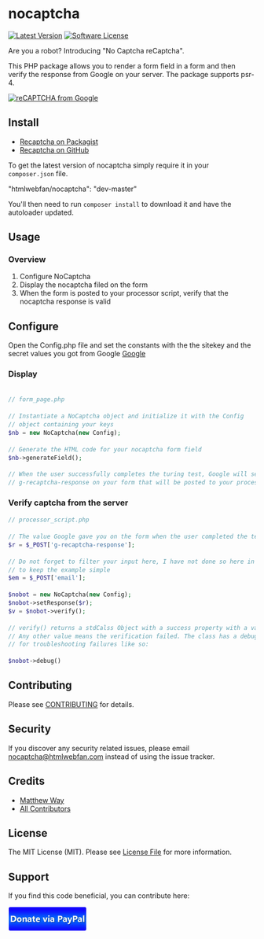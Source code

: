 # nocaptcha

[![Latest Version](https://img.shields.io/github/release/htmlwebfan/nocaptcha.svg?style=flat-square)](https://github.com/htmlwebfan/nocaptcha/releases)
[![Software License](https://img.shields.io/badge/license-MIT-brightgreen.svg?style=flat-square)](LICENSE.md)

Are you a robot? Introducing "No Captcha reCaptcha".

This PHP package allows you to render a form field in a form and then verify the response from Google on your server. The package supports psr-4.

[![reCAPTCHA from Google](https://www.google.com/recaptcha/intro/images/hero-recaptcha-demo.gif)](https://www.google.com/recaptcha/intro/index.html)

## Install

- [Recaptcha on Packagist](https://packagist.org/packages/htmlwebfan/nocaptcha)
- [Recaptcha on GitHub](https://github.com/htmlwebfan/nocaptcha)

To get the latest version of nocaptcha simply require it in your `composer.json` file.

"htmlwebfan/nocaptcha": "dev-master"

You'll then need to run `composer install` to download it and have the autoloader updated.

## Usage

### Overview

1. Configure NoCaptcha
2. Display the nocaptcha filed on the form
3. When the form is posted to your processor script, verify that the nocaptcha response is valid 

## Configure
Open the Config.php file and set the constants with the the sitekey and the secret values you got from 
Google [Google](https://www.google.com/recaptcha/intro/index.html)

### Display 
``` php

// form_page.php

// Instantiate a NoCaptcha object and initialize it with the Config 
// object containing your keys
$nb = new NoCaptcha(new Config);  

// Generate the HTML code for your nocaptcha form field
$nb->generateField();

// When the user successfully completes the turing test, Google will set a 
// g-recaptcha-response on your form that will be posted to your processing script

```

### Verify captcha from the server

``` php
// processor_script.php

// The value Google gave you on the form when the user completed the test
$r = $_POST['g-recaptcha-response']; 

// Do not forget to filter your input here, I have not done so here in order 
// to keep the example simple
$em = $_POST['email'];

$nobot = new NoCaptcha(new Config);
$nobot->setResponse($r);
$v = $nobot->verify();

// verify() returns a stdCalss Object with a success property with a value of 1
// Any other value means the verification failed. The class has a debug() method 
// for troubleshooting failures like so:

$nobot->debug()

```

## Contributing

Please see [CONTRIBUTING](CONTRIBUTING.md) for details.

## Security

If you discover any security related issues, please email nocaptcha@htmlwebfan.com instead of using the issue tracker.

## Credits

- [Matthew Way](https://github.com/htmlwebfan)
- [All Contributors](../../contributors)

## License

The MIT License (MIT). Please see [License File](LICENSE.md) for more information.

## Support

If you find this code beneficial, you can contribute here:

[![Support via PayPal](https://raw.githubusercontent.com/htmlwebfan/resources/master/paypal-donate.jpg)](https://www.paypal.com/cgi-bin/webscr?cmd=_s-xclick&hosted_button_id=VFP8YNMR6S34S)
